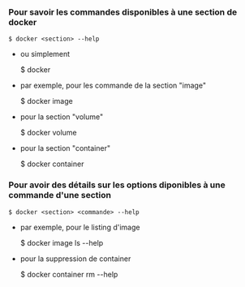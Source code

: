 ### Pour savoir les commandes disponibles à une section de docker

    $ docker <section> --help

- ou simplement

    $ docker <section>

- par exemple, pour les commande de la section "image"

    $ docker image

- pour la section "volume"

    $ docker volume

- pour la section "container"

    $ docker container


### Pour avoir des détails sur les options diponibles à une commande d'une section

    $ docker <section> <commande> --help

- par exemple, pour le listing d'image

    $ docker image ls --help

- pour la suppression de container

    $ docker container rm --help

